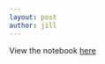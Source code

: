 ```yaml
---
layout: post
author: jill
---
```


View the notebook [here](https://nbviewer.jupyter.org/github/rblogs/rblogs.github.io/blob/master/notebooks/Introduction%20to%20Machine%20Learning.ipynb#) 



[1]: https://www.amazon.com/dp/0070428077?tag=inspiredalgor-20
